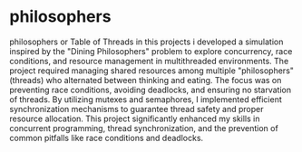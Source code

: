 # philosophers
philosophers or Table of Threads in this projects i developed a simulation inspired by the "Dining Philosophers" problem to explore concurrency, race conditions, and resource management in multithreaded environments. The project required managing shared resources among multiple "philosophers" (threads) who alternated between thinking and eating. The focus was on preventing race conditions, avoiding deadlocks, and ensuring no starvation of threads. By utilizing mutexes and semaphores, I implemented efficient synchronization mechanisms to guarantee thread safety and proper resource allocation. This project significantly enhanced my skills in concurrent programming, thread synchronization, and the prevention of common pitfalls like race conditions and deadlocks.